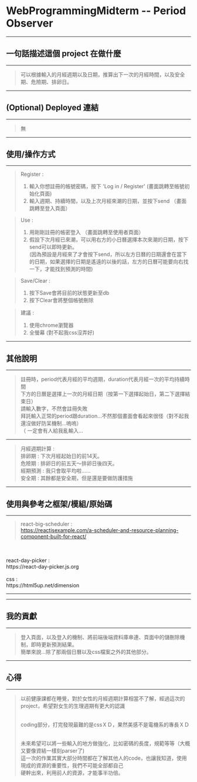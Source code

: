 # WebProgrammingMidterm -- Period Observer #

---------------------------------------------------------------------------------
## 一句話描述這個 project 在做什麼 ##
---------------------------------------------------------------------------------

>    可以根據輸入的月經週期以及日期，推算出下一次的月經時間，以及安全期、危險期、排卵日。

---------------------------------------------------------------------------------
## (Optional) Deployed 連結 ##
---------------------------------------------------------------------------------

>    無

---------------------------------------------------------------------------------
## 使用/操作方式 ##
---------------------------------------------------------------------------------

>Register : 
>1. 輸入你想註冊的帳號密碼，按下 'Log in / Register' (畫面跳轉至帳號初始化頁面)
>2. 輸入週期、持續時間，以及上次月經來潮的日期，並按下send （畫面跳轉至登入頁面）

>Use :
>1. 用剛剛註冊的帳密登入 （畫面跳轉至使用者頁面）
>2. 假設下次月經已來潮，可以用右方的小日曆選擇本次來潮的日期，按下send可以即時更新。
<br>      (因為預設是月經來了才會按下send，所以左方日曆的日期還會在當下的日期，如果選擇的日期是遙遠的以後的話，左方的日曆可能要向右找一下，才能找到預測的時間)

>Save/Clear :
>1. 按下Save會將目前的狀態更新至db
>2. 按下Clear會將整個帳號刪除<br>

>建議 :
>1. 使用chrome瀏覽器
>2. 全螢幕
> (對不起我css沒弄好)

---------------------------------------------------------------------------------
## 其他說明 ##
---------------------------------------------------------------------------------

>    註冊時，period代表月經的平均週期，duration代表月經一次的平均持續時間
<br> 下方的日曆是選擇上一次的月經日期（按第一下選擇起始日，第二下選擇結束日）
<br> 請輸入數字，不然會註冊失敗
<br> 拜託輸入正常的period跟duration...不然那個畫面會看起來很怪（對不起我還沒做好防呆機制...嗚嗚）
<br> （ 一定會有人給我亂輸入...
-----
>    月經週期計算 :
<br> 排卵期 : 下次月經起始日的前14天。
<br> 危險期 : 排卵日的前五天～排卵日後四天。
<br> 經期預測 : 我只會取平均啦......
<br> 安全期 : 其餘都是安全期，但是還是要做防護措施

---------------------------------------------------------------------------------
## 使用與參考之框架/模組/原始碼 ##
---------------------------------------------------------------------------------

>    react-big-scheduler :
<br> https://reactjsexample.com/a-scheduler-and-resource-planning-component-built-for-react/
<br> 
<br> react-day-picker :
<br> https://react-day-picker.js.org
<br> 
<br> css :
<br> https://html5up.net/dimension

---------------------------------------------------------------------------------

---------------------------------------------------------------------------------
## 我的貢獻 ##
---------------------------------------------------------------------------------

>    登入頁面，以及登入的機制、將前端後端資料庫串連、頁面中的儲刪除機制，即時更新預測結果。
<br>  簡單來說...除了那兩個日曆以及css檔案之外的其他部分。

---------------------------------------------------------------------------------
## 心得 ##
---------------------------------------------------------------------------------

>以前健康課都在睡覺，對於女性的月經週期計算相當不了解，經過這次的project，希望對女生的生理週期有更大的認識
>
><br>  coding部分，打完發現最難的是cssＸＤ，果然美感不是電機系的專長ＸＤ
>
><br>  未來希望可以將一些輸入的地方做強化，比如密碼的長度，規範等等（大概又要像資結一樣刻parser了)
><br>  這一次的作業其實大部分時間都在了解其他人的code，也讓我知道，使用現成的資源的重要性，我們不可能全部都自己
><br>  硬幹出來，利用前人的資源，才能事半功倍。

